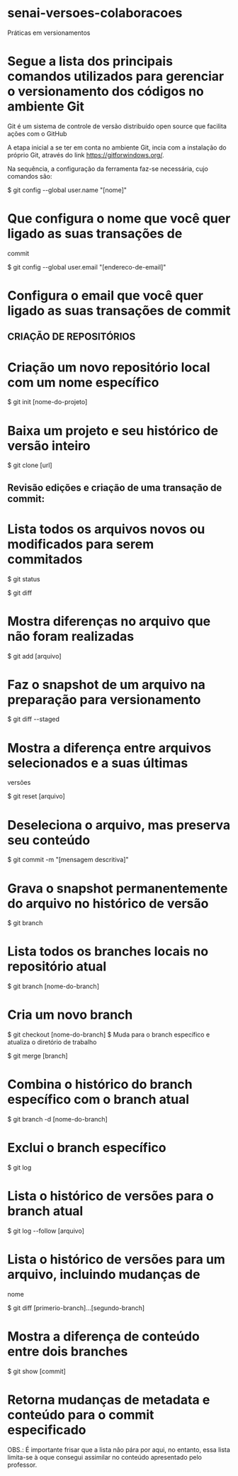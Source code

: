 # senai-versoes-colaboracoes
Práticas em versionamentos

# Segue a lista dos principais comandos utilizados para gerenciar o versionamento dos códigos no ambiente Git

Git é um sistema de controle de versão distribuído open source que facilita ações com o GitHub

A etapa inicial a se ter em conta no ambiente Git, incia com a instalação do próprio Git, através do link <https://gitforwindows.org/>.

Na sequência, a configuração da ferramenta faz-se necessária, cujo comandos são:

$ git config --global user.name "[nome]" 
# Que configura o nome que você quer ligado as suas transações de
commit

$ git config --global user.email "[endereco-de-email]"
# Configura o email que você quer ligado as suas transações de commit

## CRIAÇÃO DE REPOSITÓRIOS
# Criação um novo repositório local com um nome específico
$ git init [nome-do-projeto]

# Baixa um projeto e seu histórico de versão inteiro
$ git clone [url]

## Revisão edições e criação de uma transação de commit:

# Lista todos os arquivos novos ou modificados para serem commitados
$ git status

$ git diff
# Mostra diferenças no arquivo que não foram realizadas

$ git add [arquivo]
# Faz o snapshot de um arquivo na preparação para versionamento

$ git diff --staged
# Mostra a diferença entre arquivos selecionados e a suas últimas
versões

$ git reset [arquivo]
# Deseleciona o arquivo, mas preserva seu conteúdo

$ git commit -m "[mensagem descritiva]"
# Grava o snapshot permanentemente do arquivo no histórico de versão


$ git branch
# Lista todos os branches locais no repositório atual

$ git branch [nome-do-branch]
# Cria um novo branch

$ git checkout [nome-do-branch]
$ Muda para o branch específico e atualiza o diretório de trabalho

$ git merge [branch]
# Combina o histórico do branch específico com o branch atual

$ git branch -d [nome-do-branch]
# Exclui o branch específico


$ git log
# Lista o histórico de versões para o branch atual

$ git log --follow [arquivo]
# Lista o histórico de versões para um arquivo, incluindo mudanças de
nome

$ git diff [primerio-branch]...[segundo-branch]
# Mostra a diferença de conteúdo entre dois branches

$ git show [commit]
# Retorna mudanças de metadata e conteúdo para o commit especificado


OBS.: É importante frisar que a lista não pára por aqui, no entanto, essa lista limita-se à oque consegui assimilar no conteúdo apresentado pelo professor.




